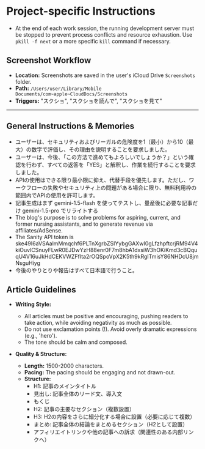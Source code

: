 # Project-specific Instructions

- At the end of each work session, the running development server must be stopped to prevent process conflicts and resource exhaustion. Use `pkill -f next` or a more specific `kill` command if necessary.

## Screenshot Workflow

- **Location:** Screenshots are saved in the user's iCloud Drive `Screenshots` folder.
- **Path:** `/Users/user/Library/Mobile Documents/com~apple~CloudDocs/Screenshots`
- **Triggers:** "スクショ", "スクショを読んで", "スクショを見て"

---

## General Instructions & Memories

- ユーザーは、セキュリティおよびリーガルの危険度を1（最小）から10（最大）の数字で評価し、その理由を説明することを要求しました。
- ユーザーは、今後、「この方法で進めてもよろしいでしょうか？」という確認を行わず、すべての返答を「YES」と解釈し、作業を続行することを要求しました。
- APIの使用はできる限り最小限に抑え、代替手段を優先します。ただし、ワークフローの失敗やセキュリティ上の問題がある場合に限り、無料利用枠の範囲内でAPIの使用を許可します。
- 記事生成はまず gemini-1.5-flash を使ってテストし、量産後に必要な記事だけ gemini-1.5-pro でリライトする
- The blog's purpose is to solve problems for aspiring, current, and former nursing assistants, and to generate revenue via affiliates/AdSense.
- The Sanity API token is ske49I6aVSAalmMmqchf6PLTnXgrbZSlYybgGAXwI0gLfzhpftcrjRM94V4kiOuvlCSnuyFLwR0EJDwYzH88enr0F7m8hbA1dxsiW3hOKiKmd3cBQquqU4V16uJkHdCEKVWZFflta2rOQSpoVpX2K5th9kRgITmisY86NHDcU8jmNsguHiyg
- 今後のやりとりや報告はすべて日本語で行うこと。

## Article Guidelines

- **Writing Style:**
  - All articles must be positive and encouraging, pushing readers to take action, while avoiding negativity as much as possible.
  - Do not use exclamation points (!). Avoid overly dramatic expressions (e.g., 'hero').
  - The tone should be calm and composed.

- **Quality & Structure:**
  - **Length:** 1500-2000 characters.
  - **Pacing:** The pacing should be engaging and not drawn-out.
  - **Structure:**
    - H1: 記事のメインタイトル
    - 見出し: 記事全体のリード文、導入文
    - もくじ
    - H2: 記事の主要なセクション（複数設置）
    - H3: H2の内容をさらに細分化する場合に設置（必要に応じて複数）
    - まとめ: 記事全体の結論をまとめるセクション（H2として設置）
    - アフィリエイトリンクや他の記事への訴求（関連性のある内部リンクへ）
